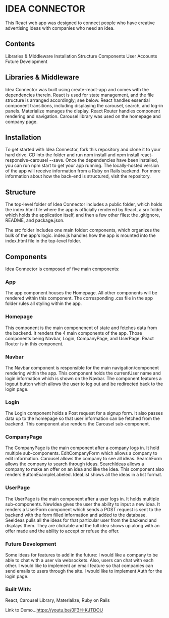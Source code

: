 # IDEA CONNECTOR

This React web app was designed to connect people who have creative advertising ideas with companies who need an idea.

## Contents
Libraries & Middleware
Installation
Structure
Components
User Accounts
Future Development

## Libraries & Middleware
Idea Connector was built using create-react-app and comes with the dependencies therein. React is used for state management, and the file structure is arranged accordingly; see below. React handles essential component transitions, including displaying the carousel, search, and log-in panels. Materialize manages the display. React Router handles component rendering and navigation. Carousel library was used on the homepage and company page.

## Installation
To get started with Idea Connector, fork this repository and clone it to your hard drive. CD into the folder and run npm install and npm install react-responsive-carousel --save. Once the dependencies have been installed, you can run npm start to get your app running. The locally-hosted version of the app will receive information from a Ruby on Rails backend. For more information about how the back-end is structured, visit the repository. 

## Structure
The top-level folder of Idea Connector includes a public folder, which holds the index.html file where the app is officially rendered by React, a src folder which holds the application itself, and then a few other files: the .gitignore, README, and package.json.

The src folder includes one main folder: components, which organizes the bulk of the app's logic.  index.js handles how the app is mounted into the index.html file in the top-level folder.

## Components
Idea Connector is composed of five main components:

### App
The app component houses the Homepage. All other components will be rendered within this component. The corresponding .css file in the app folder rules all styling within the app.

### Homepage
This component is the main componenent of state and fetches data from the backend. It renders the 4 main components of the app.  Those components being Navbar, Login, CompanyPage, and UserPage. React Router is in this component.

### Navbar
The Navbar component is responsible for the main navigation/component rendering within the app. This component holds the currentUser name and login information which is shown on the Navbar.  The component features a logout button which allows the user to log out and be redirected back to the login page.

### Login 
The Login component holds a Post request for a signup form.  It also passes data up to the homepage so that user information can be fetched from the backend.  This component also renders the Carousel sub-component.

### CompanyPage
The CompanyPage is the main component after a company logs in.  It hold multiple sub-components.  EditCompanyForm which allows a company to edit information.  Carousel allows the company to see all ideas.  SearchForm allows the company to search through ideas. SearchIdeas allows a company to make an offer on an idea and like the idea.  This component also renders ButtonExampleLabeled.  IdeaList shows all the ideas in a list format.

### UserPage
The UserPage is the main component after a user logs in.  It holds multiple sub-components. NewIdea gives the user the ability to input a new idea.  It renders a UserForm component which sends a POST request is sent to the backend with the form filled information and added to the database.  SeeIdeas pulls all the ideas for that particular user from the backend and displays them.  They are clickable and the full idea shows up along with an offer made and the ability to accept or refuse the offer.  

### Future Development
Some ideas for features to add in the future:
I would like a company to be able to chat with a user via websockets.  Also, users can chat with each other.
I would like to implement an email feature so that companies can send emails to users through the site.
I would like to implement Auth for the login page.

### Built With:
React,
Carousel Library,
Materialize,
Ruby on Rails

Link to Demo...https://youtu.be/0F3H-KJTDOU
